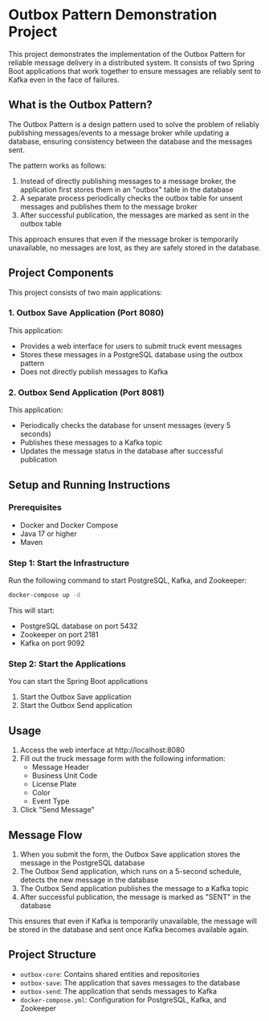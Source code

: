 # Outbox Pattern Demonstration Project

This project demonstrates the implementation of the Outbox Pattern for reliable message delivery in a distributed system. It consists of two Spring Boot applications that work together to ensure messages are reliably sent to Kafka even in the face of failures.

## What is the Outbox Pattern?

The Outbox Pattern is a design pattern used to solve the problem of reliably publishing messages/events to a message broker while updating a database, ensuring consistency between the database and the messages sent.

The pattern works as follows:
1. Instead of directly publishing messages to a message broker, the application first stores them in an "outbox" table in the database
2. A separate process periodically checks the outbox table for unsent messages and publishes them to the message broker
3. After successful publication, the messages are marked as sent in the outbox table

This approach ensures that even if the message broker is temporarily unavailable, no messages are lost, as they are safely stored in the database.

## Project Components

This project consists of two main applications:

### 1. Outbox Save Application (Port 8080)

This application:
- Provides a web interface for users to submit truck event messages
- Stores these messages in a PostgreSQL database using the outbox pattern
- Does not directly publish messages to Kafka

### 2. Outbox Send Application (Port 8081)

This application:
- Periodically checks the database for unsent messages (every 5 seconds)
- Publishes these messages to a Kafka topic
- Updates the message status in the database after successful publication

## Setup and Running Instructions

### Prerequisites

- Docker and Docker Compose
- Java 17 or higher
- Maven

### Step 1: Start the Infrastructure

Run the following command to start PostgreSQL, Kafka, and Zookeeper:

```bash
docker-compose up -d
```

This will start:
- PostgreSQL database on port 5432
- Zookeeper on port 2181
- Kafka on port 9092

### Step 2: Start the Applications

You can start the Spring Boot applications

1. Start the Outbox Save application
2. Start the Outbox Send application

## Usage

1. Access the web interface at http://localhost:8080
2. Fill out the truck message form with the following information:
   - Message Header
   - Business Unit Code
   - License Plate
   - Color
   - Event Type
3. Click "Send Message"

## Message Flow

1. When you submit the form, the Outbox Save application stores the message in the PostgreSQL database
2. The Outbox Send application, which runs on a 5-second schedule, detects the new message in the database
3. The Outbox Send application publishes the message to a Kafka topic
4. After successful publication, the message is marked as "SENT" in the database

This ensures that even if Kafka is temporarily unavailable, the message will be stored in the database and sent once Kafka becomes available again.

## Project Structure

- `outbox-core`: Contains shared entities and repositories
- `outbox-save`: The application that saves messages to the database
- `outbox-send`: The application that sends messages to Kafka
- `docker-compose.yml`: Configuration for PostgreSQL, Kafka, and Zookeeper
